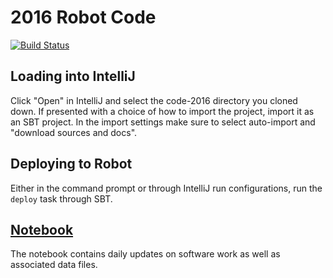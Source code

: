 # 2016 Robot Code
[![Build Status](https://travis-ci.org/Team846/code-2016.svg?branch=master)](https://travis-ci.org/Team846/code-2016)

## Loading into IntelliJ
Click "Open" in IntelliJ and select the code-2016 directory you cloned down. If presented with a choice of how to import the project, import it as an SBT project. In the import settings make sure to select auto-import and "download sources and docs".

## Deploying to Robot
Either in the command prompt or through IntelliJ run configurations, run the `deploy` task through SBT.

## [Notebook](notebook)
The notebook contains daily updates on software work as well as associated data files.
